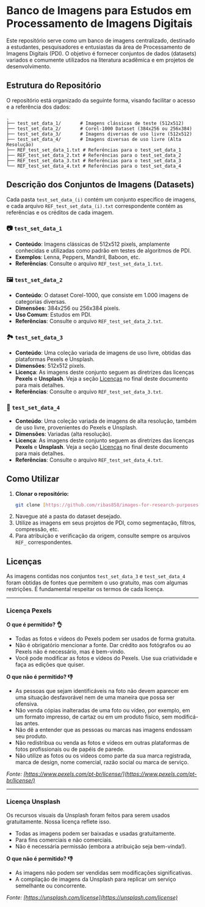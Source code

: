 # Banco de Imagens para Estudos em Processamento de Imagens Digitais

Este repositório serve como um banco de imagens centralizado, destinado a estudantes, pesquisadores e entusiastas da área de Processamento de Imagens Digitais (PDI). O objetivo é fornecer conjuntos de dados (datasets) variados e comumente utilizados na literatura acadêmica e em projetos de desenvolvimento.

## Estrutura do Repositório

O repositório está organizado da seguinte forma, visando facilitar o acesso e a referência dos dados:

```
.
├── test_set_data_1/       # Imagens clássicas de teste (512x512)
├── test_set_data_2/       # Corel-1000 Dataset (384x256 ou 256x384)
├── test_set_data_3/       # Imagens diversas de uso livre (512x512)
├── test_set_data_4/       # Imagens diversas de uso livre (Alta Resolução)
├── REF_test_set_data_1.txt # Referências para o test_set_data_1
├── REF_test_set_data_2.txt # Referências para o test_set_data_2
├── REF_test_set_data_3.txt # Referências para o test_set_data_3
└── REF_test_set_data_4.txt # Referências para o test_set_data_4
```

## Descrição dos Conjuntos de Imagens (Datasets)

Cada pasta `test_set_data_(i)` contém um conjunto específico de imagens, e cada arquivo `REF_test_set_data_(i).txt` correspondente contém as referências e os créditos de cada imagem.

### 📷 `test_set_data_1`
- **Conteúdo**: Imagens clássicas de 512x512 pixels, amplamente conhecidas e utilizadas como padrão em testes de algoritmos de PDI.
- **Exemplos**: Lenna, Peppers, Mandril, Baboon, etc.
- **Referências**: Consulte o arquivo `REF_test_set_data_1.txt`.

### 🖼️ `test_set_data_2`
- **Conteúdo**: O dataset Corel-1000, que consiste em 1.000 imagens de categorias diversas.
- **Dimensões**: 384x256 ou 256x384 pixels.
- **Uso Comum**: Estudos em PDI.
- **Referências**: Consulte o arquivo `REF_test_set_data_2.txt`.

### 🏞️ `test_set_data_3`
- **Conteúdo**: Uma coleção variada de imagens de uso livre, obtidas das plataformas Pexels e Unsplash.
- **Dimensões**: 512x512 pixels.
- **Licença**: As imagens deste conjunto seguem as diretrizes das licenças **Pexels** e **Unsplash**. Veja a seção [Licenças](#licenças) no final deste documento para mais detalhes.
- **Referências**: Consulte o arquivo `REF_test_set_data_3.txt`.

### 🌄 `test_set_data_4`
- **Conteúdo**: Uma coleção variada de imagens de alta resolução, também de uso livre, provenientes do Pexels e Unsplash.
- **Dimensões**: Variadas (alta resolução).
- **Licença**: As imagens deste conjunto seguem as diretrizes das licenças **Pexels** e **Unsplash**. Veja a seção [Licenças](#licenças) no final deste documento para mais detalhes.
- **Referências**: Consulte o arquivo `REF_test_set_data_4.txt`.

## Como Utilizar

1.  **Clonar o repositório:**
    ```bash
    git clone [https://github.com/ribas858/images-for-research-purposes.git](https://github.com/ribas858/images-for-research-purposes.git)
    ```
2.  Navegue até a pasta do dataset desejado.
3.  Utilize as imagens em seus projetos de PDI, como segmentação, filtros, compressão, etc.
4.  Para atribuição e verificação da origem, consulte sempre os arquivos `REF_` correspondentes.

## Licenças

As imagens contidas nos conjuntos `test_set_data_3` e `test_set_data_4` foram obtidas de fontes que permitem o uso gratuito, mas com algumas restrições. É fundamental respeitar os termos de cada licença.

---

### Licença Pexels

**O que é permitido? 👌**
- Todas as fotos e vídeos do Pexels podem ser usados de forma gratuita.
- Não é obrigatório mencionar a fonte. Dar crédito aos fotógrafos ou ao Pexels não é necessário, mas é bem-vindo.
- Você pode modificar as fotos e vídeos do Pexels. Use sua criatividade e faça as edições que quiser.

**O que não é permitido? 👎**
- As pessoas que sejam identificáveis na foto não devem aparecer em uma situação desfavorável nem de uma maneira que possa ser ofensiva.
- Não venda cópias inalteradas de uma foto ou vídeo, por exemplo, em um formato impresso, de cartaz ou em um produto físico, sem modificá-las antes.
- Não dê a entender que as pessoas ou marcas nas imagens endossam seu produto.
- Não redistribua ou venda as fotos e vídeos em outras plataformas de fotos profissionais ou de papéis de parede.
- Não utilize as fotos ou os vídeos como parte da sua marca registrada, marca de design, nome comercial, razão social ou marca de serviço.

*Fonte: [https://www.pexels.com/pt-br/license/](https://www.pexels.com/pt-br/license/)*

---

### Licença Unsplash

Os recursos visuais da Unsplash foram feitos para serem usados gratuitamente. Nossa licença reflete isso.

- Todas as imagens podem ser baixadas e usadas gratuitamente.
- Para fins comerciais e não comerciais.
- Não é necessária permissão (embora a atribuição seja bem-vinda!).

**O que não é permitido? 👎**
- As imagens não podem ser vendidas sem modificações significativas.
- A compilação de imagens da Unsplash para replicar um serviço semelhante ou concorrente.

*Fonte: [https://unsplash.com/license](https://unsplash.com/license)*
